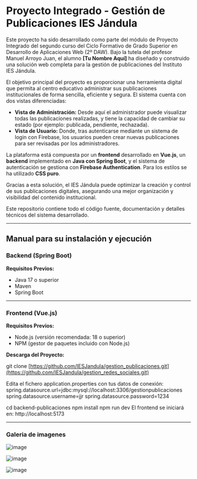 # Proyecto Integrado - Gestión de Publicaciones IES Jándula

Este proyecto ha sido desarrollado como parte del módulo de Proyecto Integrado del segundo curso del Ciclo Formativo de Grado Superior en Desarrollo de Aplicaciones Web (2º DAW). Bajo la tutela del profesor Manuel Arroyo Juan, el alumno **[Tu Nombre Aquí]** ha diseñado y construido una solución web completa para la gestión de publicaciones del Instituto IES Jándula.

El objetivo principal del proyecto es proporcionar una herramienta digital que permita al centro educativo administrar sus publicaciones institucionales de forma sencilla, eficiente y segura. El sistema cuenta con dos vistas diferenciadas:

- **Vista de Administración:** Desde aquí el administrador puede visualizar todas las publicaciones realizadas, y tiene la capacidad de cambiar su estado (por ejemplo: publicada, pendiente, rechazada).
- **Vista de Usuario:** Donde, tras autenticarse mediante un sistema de login con Firebase, los usuarios pueden crear nuevas publicaciones para ser revisadas por los administradores.

La plataforma está compuesta por un **frontend** desarrollado en **Vue.js**, un **backend** implementado en **Java con Spring Boot**, y el sistema de autenticación se gestiona con **Firebase Authentication**. Para los estilos se ha utilizado **CSS puro**.

Gracias a esta solución, el IES Jándula puede optimizar la creación y control de sus publicaciones digitales, asegurando una mejor organización y visibilidad del contenido institucional.

Este repositorio contiene todo el código fuente, documentación y detalles técnicos del sistema desarrollado.

---

##  Manual para su instalación y ejecución

###  Backend (Spring Boot)

**Requisitos Previos:**
- Java 17 o superior
- Maven
- Spring Boot

---

###  Frontend (Vue.js)

**Requisitos Previos:**
- Node.js (versión recomendada: 18 o superior)
- NPM (gestor de paquetes incluido con Node.js)
  

**Descarga del Proyecto:**
 
git clone [https://github.com/IESJandula/gestion_publicaciones.git](https://github.com/IESJandula/gestion_redes_sociales.git)

Edita el fichero application.properties con tus datos de conexión:
spring.datasource.url=jdbc:mysql://localhost:3306/gestionpublicaciones
spring.datasource.username=jjr
spring.datasource.password=1234

cd backend-publicaciones
npm install
npm run dev
El frontend se iniciará en: http://localhost:5173

---

###  Galeria de imagenes

 
![image](https://github.com/user-attachments/assets/cb812b64-5c05-4597-96ba-c296d91b2a45)

 
![image](https://github.com/user-attachments/assets/f4cc6e36-a8bb-41d2-977c-8765b15d8d53)

  
![image](https://github.com/user-attachments/assets/5a63dea5-e1a6-4595-a076-7134ed7f8278)


